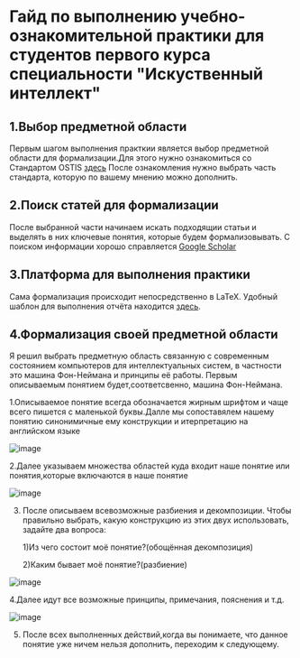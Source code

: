 # Гайд по выполнению учебно-ознакомительной практики для студентов первого курса специальности "Искуственный интеллект"


## 1.Выбор предметной области
Первым шагом выполнения практкии является выбор предметной области для формализации.Для этого нужно ознакомиться со Стандартом OSTIS [здесь](https://drive.google.com/file/d/1iOB-XHD1Fu6KBANWJZLJJ4nT7aZzOw-G/view?usp=share_link) После ознакомления нужно выбрать часть стандарта, которую по вашему мнению можно дополнить.
## 2.Поиск статей для формализации
 После выбранной части начинаем искать подходящии статьи и выделять в них ключевые понятия, которые будем формализовывать. С поиском информации хорошо справляется  [Google Scholar](https://scholar.google.com/)
## 3.Платформа для выполнения практики
Сама формализация происходит непосредственно в LaTeX. Удобный шаблон для выполнения отчёта находится [здесь](https://www.overleaf.com/read/cjtjbmnbgqrh#6a9cb3). 
## 4.Формализация своей предметной области
Я решил выбрать предметную область связанную с  современным состоянием компьютеров для интеллектуальных систем, в частности это машина Фон-Неймана и принципы её работы. Первым описываемым понятием будет,соответсвенно, машина Фон-Неймана.

1.Описываемое понятие всегда обозначается жирным шрифтом и чаще всего пишется с маленькой буквы.Далле мы сопоставялем нашему понятию синонимичные ему конструкции и итерпретацию на английском языке

![image](https://github.com/iis-32170x/RPIIS/assets/144383538/b0d88c17-7c00-4dd7-ad3a-618c098f5539) 


2.Далее указываем множества областей куда входит наше понятие или понятия,которые включаются в наше понятие

![image](https://github.com/iis-32170x/RPIIS/assets/144383538/665b9b57-eee9-4b09-ae8c-b504c3a42d63)


3. После описываем всевозможные разбиения и декомпозиции. Чтобы правильно выбрать, какую конструкцию из этих двух использовать, задайте два вопроса:
   
    1)Из чего состоит моё понятие?(обощённая декомпозиция)
   
    2)Каким бывает моё понятие?(разбиение)   

![image](https://github.com/iis-32170x/RPIIS/assets/144383538/32bcf57a-350a-4004-8f98-853e2010ce85)

4.Далее идут все возможные принципы, примечания, пояснения и т.д.

![image](https://github.com/iis-32170x/RPIIS/assets/144383538/e9aeb05f-9883-4133-801e-667f2e1d6963)


5. После всех выполненных действий,когда вы понимаете, что данное понятие уже ничем нельзя дополнить, переходим к следующему.




